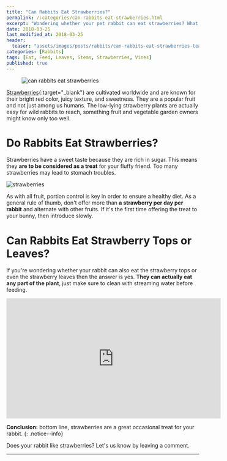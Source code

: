 ```yaml
---
title: "Can Rabbits Eat Strawberries?"
permalink: /:categories/can-rabbits-eat-strawberries.html
excerpt: "Wondering whether your pet rabbit can eat strawberries? What about the stems, vines or leaves? Find out if strawberries are healthy for your bunny and learn some tips on how to feed them."
date: 2018-03-25
last_modified_at: 2018-03-25
header:
  teaser: "assets/images/posts/rabbits/can-rabbits-eat-strawberries-teaser.jpg"
categories: [Rabbits]
tags: [Eat, Feed, Leaves, Stems, Strawberries, Vines]
published: true
---
```


<figure>
  <img src="{{ site.url }}/assets/images/posts/rabbits/can-rabbits-eat-strawberries.jpg" alt="can rabbits eat strawberries" class="title-banner">
</figure>

[Strawberries](https://en.wikipedia.org/wiki/Strawberry){:target="_blank"} are cultivated worldwide and are known for their bright red color, juicy texture, and sweetness. They are a popular fruit and not just among us humans. The low-lying strawberry plants are actually easy for wild rabbits to reach, something fruit and vegetable garden owners might know only too well.

# Do Rabbits Eat Strawberries?

Strawberries have a sweet taste because they are rich in sugar. This means they **are to be considered as a treat** for your fluffy friend. Too many strawberries may lead to stomach troubles.

<img src="{{ site.url }}/assets/images/posts/food/strawberries.jpg" alt="strawberries" class="align-right">

As with all fruit, portion control is key in order to ensure a healthy diet. As a general rule of thumb, don't offer more than **a strawberry per day per rabbit** and alternate with other fruits. If it's the first time offering the treat to your bunny, then introduce slowly.

# Can Rabbits Eat Strawberry Tops or Leaves?

If you're wondering whether your rabbit can also eat the strawberry tops or even the strawberry leaves then the answer is yes. **They can actually eat any part of the plant**, just make sure to clean with streaming water before feeding.

<iframe width="560" height="315" src="https://www.youtube.com/embed/NaBWS-M39hM" frameborder="0" allowfullscreen></iframe>

**Conclusion:** bottom line, strawberries are a great occasional treat for your rabbit.
{: .notice--info}

Does your rabbit like strawberries? Let's us know by leaving a comment.

---
